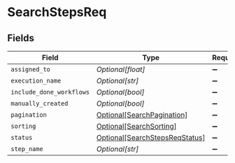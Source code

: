 # SearchStepsReq


## Fields

| Field                                                                         | Type                                                                          | Required                                                                      | Description                                                                   |
| ----------------------------------------------------------------------------- | ----------------------------------------------------------------------------- | ----------------------------------------------------------------------------- | ----------------------------------------------------------------------------- |
| `assigned_to`                                                                 | *Optional[float]*                                                             | :heavy_minus_sign:                                                            | N/A                                                                           |
| `execution_name`                                                              | *Optional[str]*                                                               | :heavy_minus_sign:                                                            | N/A                                                                           |
| `include_done_workflows`                                                      | *Optional[bool]*                                                              | :heavy_minus_sign:                                                            | N/A                                                                           |
| `manually_created`                                                            | *Optional[bool]*                                                              | :heavy_minus_sign:                                                            | N/A                                                                           |
| `pagination`                                                                  | [Optional[SearchPagination]](../../models/shared/searchpagination.md)         | :heavy_minus_sign:                                                            | N/A                                                                           |
| `sorting`                                                                     | [Optional[SearchSorting]](../../models/shared/searchsorting.md)               | :heavy_minus_sign:                                                            | N/A                                                                           |
| `status`                                                                      | [Optional[SearchStepsReqStatus]](../../models/shared/searchstepsreqstatus.md) | :heavy_minus_sign:                                                            | N/A                                                                           |
| `step_name`                                                                   | *Optional[str]*                                                               | :heavy_minus_sign:                                                            | N/A                                                                           |